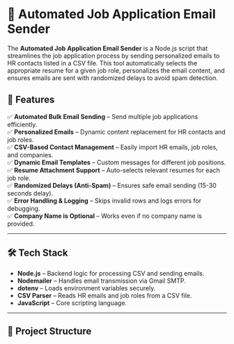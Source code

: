 # 🚀 Automated Job Application Email Sender  

The **Automated Job Application Email Sender** is a Node.js script that streamlines the job application process by sending personalized emails to HR contacts listed in a CSV file. This tool automatically selects the appropriate resume for a given job role, personalizes the email content, and ensures emails are sent with randomized delays to avoid spam detection.  

## 📌 Features  

✅ **Automated Bulk Email Sending** – Send multiple job applications efficiently.  
✅ **Personalized Emails** – Dynamic content replacement for HR contacts and job roles.  
✅ **CSV-Based Contact Management** – Easily import HR emails, job roles, and companies.  
✅ **Dynamic Email Templates** – Custom messages for different job positions.  
✅ **Resume Attachment Support** – Auto-selects relevant resumes for each job role.  
✅ **Randomized Delays (Anti-Spam)** – Ensures safe email sending (15-30 seconds delay).  
✅ **Error Handling & Logging** – Skips invalid rows and logs errors for debugging.  
✅ **Company Name is Optional** – Works even if no company name is provided.  

---

## 🛠️ Tech Stack  

- **Node.js** – Backend logic for processing CSV and sending emails.  
- **Nodemailer** – Handles email transmission via Gmail SMTP.  
- **dotenv** – Loads environment variables securely.  
- **CSV Parser** – Reads HR emails and job roles from a CSV file.  
- **JavaScript** – Core scripting language.  

---

## 📂 Project Structure  

